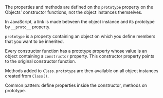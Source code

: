 The properties and methods are defined on the `prototype` property on the Objects' constructor functions, not the object instances themselves.

In JavaScript, a link is made between the object instance and its prototype by `__proto__` property.

`prototype` is a property containing an object on which you define members that you want to be inherited.

Every constructor function has a prototype property whose value is an object containing a `constructor` property. This constructor property points to the original constructor function.

Methods added to `Class.prototype` are then available on all object instances created from `Class()`.

Common pattern: define properties inside the constructor, methods on prototype.
